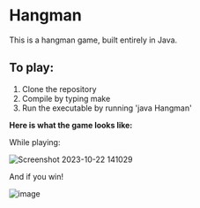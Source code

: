# Hangman
This is a hangman game, built entirely in Java. 

## To play:
  1. Clone the repository
  2. Compile by typing make
  3. Run the executable by running 'java Hangman'
     
**Here is what the game looks like:**

While playing:

![Screenshot 2023-10-22 141029](https://github.com/mrestuccia1/Hangman/assets/102557721/f6f1cb4a-dd9e-43f3-a95b-9bf6c622c05b)

And if you win!

![image](https://github.com/mrestuccia1/Hangman/assets/102557721/1950933c-2315-459a-bbbc-fc7c612b1043)
